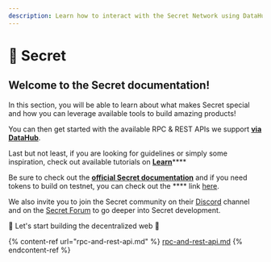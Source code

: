 ```yaml
---
description: Learn how to interact with the Secret Network using DataHub
---
```


# 🤫 Secret

## Welcome to the Secret documentation!

In this section, you will be able to learn about what makes Secret special and how you can leverage available tools to build amazing products!

You can then get started with the available RPC & REST APIs we support [**via DataHub**](https://datahub.figment.io/sign\_up?service=secret).

Last but not least, if you are looking for guidelines or simply some inspiration, check out available tutorials on [**Learn**](https://learn.figment.io/protocols/secret)****

Be sure to check out the [**official Secret documentation**](https://build.scrt.network) and if you need tokens to build on testnet, you can check out the **** link [here](https://faucet.secrettestnet.io).

We also invite you to join the Secret community on their [Discord](http://chat.scrt.network) channel and on the [Secret Forum](http://forum.scrt.network) to go deeper into Secret development.

🚀 Let's start building the decentralized web 🚀

{% content-ref url="rpc-and-rest-api.md" %}
[rpc-and-rest-api.md](rpc-and-rest-api.md)
{% endcontent-ref %}
